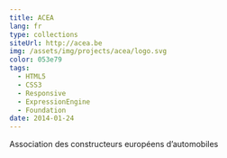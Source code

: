 ```yaml
---
title: ACEA
lang: fr
type: collections
siteUrl: http://acea.be
img: /assets/img/projects/acea/logo.svg
color: 053e79
tags:
  - HTML5
  - CSS3
  - Responsive
  - ExpressionEngine
  - Foundation
date: 2014-01-24
---
```


Association des constructeurs européens d’automobiles 
